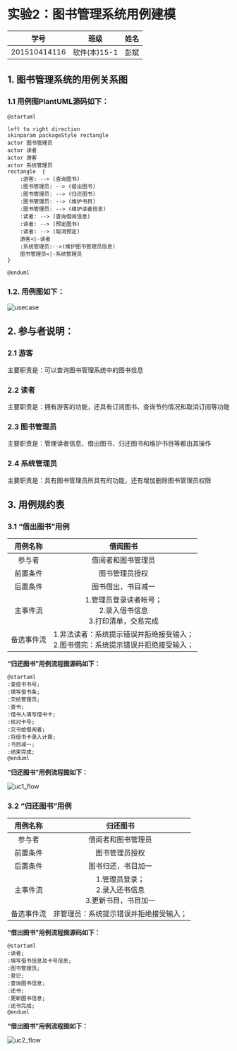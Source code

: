 # 实验2：图书管理系统用例建模
|学号|班级|姓名|
|:-------:|:-------------: | :----------:|
|201510414116|软件(本)15-1|彭斌|

## 1. 图书管理系统的用例关系图
### 1.1 用例图PlantUML源码如下：
``` usecase
@startuml

left to right direction
skinparam packageStyle rectangle
actor 图书管理员
actor 读者
actor 游客
actor 系统管理员
rectangle  {
    :游客: --> (查询图书)
    :图书管理员: --> (借出图书)
    :图书管理员: --> (归还图书)
    :图书管理员: --> (维护书目)
    :图书管理员: --> (维护读者信息)
    :读者: --> (查询借阅信息)
    :读者: --> (预定图书)
    :读者: --> (取消预定)
    游客<|-读者
    :系统管理员:-->(维护图书管理员信息)
    图书管理员<|-系统管理员
}

@enduml
```

### 1.2. 用例图如下：
![usecase](usecase.png)

## 2. 参与者说明：

###     2.1 游客

主要职责是：可以查询图书管理系统中的图书信息
###     2.2 读者

主要职责是：拥有游客的功能，还具有订阅图书、查询节约情况和取消订阅等功能
###     2.3 图书管理员

主要职责是：管理读者信息、借出图书、归还图书和维护书目等都由其操作

###     2.4 系统管理员

主要职责是：具有图书管理员所具有的功能，还有增加删除图书管理员权限

##     3. 用例规约表

###     3.1 “借出图书”用例

|用例名称|借阅图书|
|:----------:|:---------:|
|参与者|借阅者和图书管理员|
|前置条件|图书管理员授权|
|后置条件|图书借出，书目减一|
|主事件流|1.管理员登录读者帐号；<br>2.录入借书信息<br>3.打印清单，交易完成|
|备选事件流|1.非法读者：系统提示错误并拒绝接受输入；<br>2.图书借完：系统提示错误并拒绝接受输入；|

**“归还图书”用例流程图源码如下：**
``` uc1_flow
@startuml
:查借书书号;
:填写借书条;
:交给管理员;
:查书;
:借书人填写借书卡;
:核对卡号;
:交书给借阅者;
:将借书卡录入计算;
:书目减一;
:结束完成;
@enduml
```
**“归还图书”用例流程图如下：**

![uc1_flow](usecase1_flow.png)


###     3.2 “归还图书”用例

|用例名称|归还图书|
|:----------:|:---------:|
|参与者|借阅者和图书管理员|
|前置条件|图书管理员授权|
|后置条件|图书归还，书目加一|
|主事件流|1.管理员登录；<br>2.录入还书信息<br>3.更新书目，书目加一|
|备选事件流|非管理员：系统提示错误并拒绝接受输入；<br>|

**“借出图书”用例流程图源码如下：**
``` uc1_flow
@startuml
:读者;
:填写借书信息及卡号信息;
:图书管理员;
:登记;
:查询图书信息;
:还书;
:更新图书信息;
:还书完成;
@enduml
```
**“借出图书”用例流程图如下：**

![uc2_flow](usecase2_flow.png)
